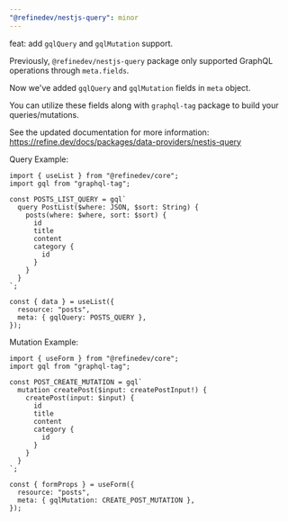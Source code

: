 ```yaml
---
"@refinedev/nestjs-query": minor
---
```


feat: add `gqlQuery` and `gqlMutation` support.

Previously, `@refinedev/nestjs-query` package only supported GraphQL operations through `meta.fields`.

Now we've added `gqlQuery` and `gqlMutation` fields in `meta` object.

You can utilize these fields along with `graphql-tag` package to build your queries/mutations.

See the updated documentation for more information: https://refine.dev/docs/packages/data-providers/nestjs-query

Query Example:

```tsx
import { useList } from "@refinedev/core";
import gql from "graphql-tag";

const POSTS_LIST_QUERY = gql`
  query PostList($where: JSON, $sort: String) {
    posts(where: $where, sort: $sort) {
      id
      title
      content
      category {
        id
      }
    }
  }
`;

const { data } = useList({
  resource: "posts",
  meta: { gqlQuery: POSTS_QUERY },
});
```

Mutation Example:

```tsx
import { useForm } from "@refinedev/core";
import gql from "graphql-tag";

const POST_CREATE_MUTATION = gql`
  mutation createPost($input: createPostInput!) {
    createPost(input: $input) {
      id
      title
      content
      category {
        id
      }
    }
  }
`;

const { formProps } = useForm({
  resource: "posts",
  meta: { gqlMutation: CREATE_POST_MUTATION },
});
```
